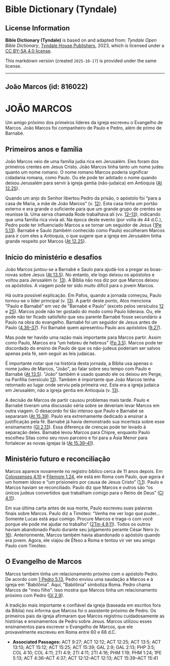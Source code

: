 # Bible Dictionary (Tyndale)

## License Information

**Bible Dictionary (Tyndale)** is based on and adapted from: _Tyndale Open Bible Dictionary_, [Tyndale House Publishers](https://tyndaleopenresources.com/), 2023, which is licensed under a [CC BY-SA 4.0 license](https://creativecommons.org/licenses/by-sa/4.0/legalcode.en).

This markdown version (created `2025-10-17`) is provided under the same license.



--------------------------------

## João Marcos (id: 816022)

JOÃO MARCOS
===========

Um amigo próximo dos primeiros líderes da igreja escreveu o Evangelho de Marcos. João Marcos foi companheiro de Paulo e Pedro, além de primo de Barnabé.

Primeiros anos e família
------------------------

João Marcos veio de uma família judia rica em Jerusalém. Eles foram dos primeiros crentes em Jesus Cristo. João Marcos tinha tanto um nome judeu quanto um nome romano. O nome romano Marcos poderia significar cidadania romana, como Paulo. Ou ele pode ter adotado o nome quando deixou Jerusalém para servir à igreja gentia (não\-judaica) em Antioquia ([At 12\.25](https://ref.ly/Acts12:25)).

Quando um anjo do Senhor libertou Pedro da prisão, o apóstolo foi “para a casa de Maria, a mãe de João Marcos” (v. [12](https://ref.ly/Acts12:12)). Esta casa tinha um portão externo e era grande o suficiente para que um grande grupo de crentes se reunisse lá. Uma serva chamada Rode trabalhava ali (vv. [12–13](https://ref.ly/Acts12:12-Acts12:13)), indicando que uma família rica vivia ali. Na época deste evento (por volta de 44 d.C.), Pedro pode ter influenciado Marcos a se tornar um seguidor de Jesus ([1Pe 5\.13](https://ref.ly/1Pet5:13)). Barnabé e Saulo (também conhecido como Paulo) escolheram Marcos para ir com eles a Antioquia, o que sugere que a igreja em Jerusalém tinha grande respeito por Marcos ([At 12\.25](https://ref.ly/Acts12:25)).

Início do ministério e desafios
-------------------------------

João Marcos juntou\-se a Barnabé e Saulo para ajudá\-los a pregar as boas\-novas sobre Jesus ([At 13\.5](https://ref.ly/Acts13:5)). No entanto, ele logo deixou os apóstolos e voltou para Jerusalém (v. [13](https://ref.ly/Acts13:13)). A Bíblia não nos diz por que Marcos deixou os apóstolos. A viagem pode ter sido muito difícil para o jovem Marcos.

Há outra possível explicação. Em Pafos, quando a jornada começou, Paulo tornou\-se o líder principal (v. [13](https://ref.ly/Acts13:13)). A partir deste ponto, Atos menciona "Paulo e Barnabé" em vez de "Barnabé e Paulo" (exceto pelos versículos [12](https://ref.ly/Acts15:12,Acts15:25) e [25](https://ref.ly/Acts15:12,Acts15:25)). Marcos pode não ter gostado do modo como Paulo liderava. Ou, ele pode não ter ficado satisfeito que seu parente Barnabé fosse secundário a Paulo na obra do evangelho. Barnabé foi um seguidor de Jesus antes de Paulo ([4\.36–37](https://ref.ly/Acts4:36-Acts4:37)). Foi Barnabé quem apresentou Paulo aos apóstolos ([9\.27](https://ref.ly/Acts9:27)).

Mas pode ter havido uma razão mais importante para Marcos partir. Assim como Paulo, Marcos era “um hebreu de hebreus” ([Fp 3\.5](https://ref.ly/Phil3:5)). Marcos pode ter discordado do ensino de Paulo de que os não\-judeus poderiam ser salvos apenas pela fé, sem seguir as leis judaicas.

É importante notar que na história desta jornada, a Bíblia usa apenas o nome judeu de Marcos, "João", ao falar sobre seu tempo com Paulo e Barnabé ([At 13\.5](https://ref.ly/Acts13:5)). "João" também é usado quando ele os deixou em Perge, na Panfília (versículo [13](https://ref.ly/Acts13:13)). Também é importante que João Marcos tenha retornado ao lugar onde serviu pela primeira vez. Esta era a igreja judaica em Jerusalém, não a igreja gentia em Antioquia (v. [13](https://ref.ly/Acts13:13)).

A decisão de Marcos de partir causou problemas mais tarde. Paulo e Barnabé tiveram uma discussão séria sobre se deveriam levar Marcos em outra viagem. O desacordo foi tão intenso que Paulo e Barnabé se separaram ([At 15\.39](https://ref.ly/Acts15:39)). Paulo era extremamente dedicado a ensinar a justificação pela fé. Barnabé já havia demonstrado sua incerteza sobre esse ensinamento ([Gl 2\.13](https://ref.ly/Gal2:13)). Essa diferença de crenças pode ter levado à separação deles. Barnabé levou Marcos para Chipre, enquanto Paulo escolheu Silas como seu novo parceiro e foi para a Ásia Menor para fortalecer as novas igrejas lá ([At 15\.39–41](https://ref.ly/Acts15:39-Acts15:41)).

Ministério futuro e reconciliação
---------------------------------

Marcos aparece novamente no registro bíblico cerca de 11 anos depois. Em [Colossenses 4\.10](https://ref.ly/Col4:10) e [Filemom 1\.24](https://ref.ly/Phlm1:24), ele está em Roma com Paulo, que agora é um homem idoso e “um prisioneiro por causa de Jesus Cristo” ([1\.1](https://ref.ly/Phlm1:19)). Paulo e Marcos haviam se reconciliado. Paulo diz que Marcos e outros são “os únicos judeus convertidos que trabalham comigo para o Reino de Deus” ([Cl 4\.11](https://ref.ly/Col4:11)).

Em sua última carta antes de sua morte, Paulo escreveu suas palavras finais sobre Marcos. Paulo diz a Timóteo: “Venha me ver logo que puder… Somente Lucas está aqui comigo. Procure Marcos e traga\-o com você porque ele pode me ajudar no trabalho” ([2Tm 4\.9,11](https://ref.ly/2Tim4:9,2Tim4:11)). Todos os outros haviam abandonado Paulo durante seu julgamento perante César Nero (v. [16](https://ref.ly/2Tim4:16)). Anteriormente, Marcos também havia abandonado o apóstolo quando era jovem. Agora, ele viajou de Éfeso a Roma e tentou vir ver seu amigo Paulo com Timóteo.

O Evangelho de Marcos
---------------------

Marcos também tinha um relacionamento próximo com o apóstolo Pedro. De acordo com [1 Pedro 5\.13](https://ref.ly/1Pet5:13), Pedro enviou uma saudação a Marcos e à igreja em "Babilônia". Aqui, "Babilônia" simboliza Roma. Pedro chama Marcos de "meu filho". Isso mostra que Marcos tinha um relacionamento próximo com Pedro ([Gl 2\.9](https://ref.ly/Gal2:9)).

A tradição mais importante e confiável da igreja (baseada em escritos fora da Bíblia) nos informa que Marcos foi o assistente próximo de Pedro. Os primeiros pais da igreja afirmaram que Marcos registrou cuidadosamente as histórias e ensinamentos de Pedro sobre Jesus. Marcos utilizou esses ensinamentos para escrever o Evangelho de Marcos, que ele provavelmente escreveu em Roma entre 60 e 68 d.C.

* **Associated Passages:** ACT 9:27; ACT 12:12; ACT 12:25; ACT 13:5; ACT 13:13; ACT 15:12; ACT 15:25; ACT 15:39; GAL 2:9; GAL 2:13; PHP 3:5; COL 4:10; COL 4:11; 2TI 4:9; 2TI 4:11; 2TI 4:16; PHM 1:19; PHM 1:24; 1PE 5:13; ACT 4:36–ACT 4:37; ACT 12:12–ACT 12:13; ACT 15:39–ACT 15:41

